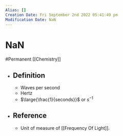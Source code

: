 ```yaml
---
Alias: []
Creation Date: Fri September 2nd 2022 05:41:49 pm 
Modification Date: NaN
---
```

# NaN
#Permanent [[Chemistry]]

- ## Definition
	- Waves per second
	- Hertz
	- $\large{\frac{1}{seconds}}$ or $s^{-1}$
- ## Reference
	- Unit of measure of [[Frequency Of Light]].